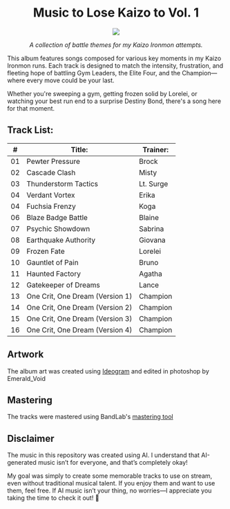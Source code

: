 <h1 align="center">Music to Lose Kaizo to Vol. 1</h1>
<p align="center"><img src="https://i.imgur.com/wmhuC1K.png"></p>

<p align="center"><i>A collection of battle themes for my Kaizo Ironmon attempts.</i>

This album features songs composed for various key moments in my Kaizo Ironmon runs. Each track is designed to match the intensity, frustration, and fleeting hope of battling Gym Leaders, the Elite Four, and the Champion—where every move could be your last.

Whether you're sweeping a gym, getting frozen solid by Lorelei, or watching your best run end to a surprise Destiny Bond, there's a song here for that moment.</p>

## Track List:

| **#** 	| **Title:**           	| **Trainer:** 	|
|-------	|----------------------	|--------------	|
| 01    	| Pewter Pressure      	| Brock        	|
| 02    	| Cascade Clash        	| Misty        	|
| 03    	| Thunderstorm Tactics 	| Lt. Surge    	|
| 04    	| Verdant Vortex       	| Erika        	|
| 04    	| Fuchsia Frenzy       	| Koga         	|
| 06    	| Blaze Badge Battle   	| Blaine       	|
| 07    	| Psychic Showdown     	| Sabrina      	|
| 08    	| Earthquake Authority 	| Giovana      	|
| 09    	| Frozen Fate          	| Lorelei      	|
| 10    	| Gauntlet of Pain     	| Bruno        	|
| 11    	| Haunted Factory      	| Agatha       	|
| 12    	| Gatekeeper of Dreams 	| Lance        	|
| 13    	| One Crit, One Dream (Version 1)  	| Champion     	|
| 14      | One Crit, One Dream (Version 2)   | Champion      |
| 15      | One Crit, One Dream (Version 3)   | Champion      |
| 16      | One Crit, One Dream (Version 4)   | Champion      |


## Artwork
The album art was created using [Ideogram](https://ideogram.ai) and edited in photoshop by Emerald_Void

## Mastering
The tracks were mastered using BandLab's [mastering tool](https://www.bandlab.com/mastering)

## Disclaimer  

The music in this repository was created using AI. I understand that AI-generated music isn’t for everyone, and that’s completely okay!  

My goal was simply to create some memorable tracks to use on stream, even without traditional musical talent. If you enjoy them and want to use them, feel free. If AI music isn’t your thing, no worries—I appreciate you taking the time to check it out! 🎵  
